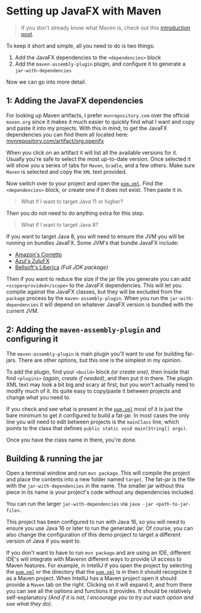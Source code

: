 # Setting up JavaFX with Maven

> If you don't already know what Maven is, check out this [introduction post](https://www.baeldung.com/maven).

To keep it short and simple, all you need to do is two things:

1. Add the JavaFX dependencies to the `<dependencies>` block
2. Add the `maven-assembly-plugin` plugin, and configure it to generate a `jar-with-dependencies`

Now we can go into more detail.

## 1: Adding the JavaFX dependencies

For looking up Maven artifacts, I prefer `mvnrepository.com` over the official `maven.org` since it makes it much easier to quickly find what I want and copy and paste it into my projects. 
With this in mind, to get the JavaFX dependencies you can find them all located here: [mvnrepository.com/artifact/org.openjfx](https://mvnrepository.com/artifact/org.openjfx)

When you click on an artifact it will list all the available versions for it. Usually you're safe to select the most up-to-date version. 
Once selected it will show you a series of tabs for `Maven`, `Gradle`, and a few others. Make sure `Maven` is selected and copy the `XML` text provided.

Now switch over to your project and open the [`pom.xml`](pom.xml). Find the `<dependencies>` block, or create one if it does not exist. Then paste it in.

> What if I want to target Java 11 or higher?

Then you do not need to do anything extra for this step.

> What if I want to target Java 8?

If you want to target Java 8, you will need to ensure the JVM you will be running on bundles JavaFX. 
Some JVM's that bundle JavaFX include: 

- [Amazon's Corretto](https://aws.amazon.com/corretto/)
- [Azul's ZuluFX](https://www.azul.com/downloads/?package=jdk-fx)
- [Bellsoft's Liberica](https://bell-sw.com/pages/downloads/) _(Full JDK package)_

Then if you want to reduce the size if the jar file you generate you can add `<scope>provided</scope>` to the JavaFX dependencies.
This will let you compile against the JavaFX classes, but they will be excluded from the `package` process by the `maven-assembly-plugin`.
When you run the `jar-with-dependencies` it will depend on whatever JavaFX version is bundled with the current JVM.

## 2: Adding the `maven-assembly-plugin` and configuring it

The `maven-assembly-plugin` is main plugin you'll want to use for building far-jars. There are other options, but this one is the simplest in my opinion.

To add the plugin, find your `<build>` block _(or create one)_, then inside that find `<plugins>` _(again, create if needed)_, and then put it in there. The plugin XML text may look a bit big and scary at first, but you won't actually need to modify much of it. Its quite easy to copy/paste it between projects and change what you need to.

If you check and see what is present in the [`pom.xml`](pom.xml) most of it is just the bare minimum to get it configured to build a fat-jar.
In most cases the only line you will need to edit between projects is the `mainClass` line, which points to the class that defines `public static void main(String[] args)`.

Once you have the class name in there, you're done.

## Building & running the jar

Open a terminal window and run `mvn package`. This will compile the project and place the contents into a new folder named `target`.
The fat-jar is the file with the `jar-with-dependencies` in the name. The smaller jar without this piece in its name is your project's code without any dependencies included.

You can run the larger `jar-with-dependencies` via `java -jar <path-to-jar-file>`.

This project has been configured to run with Java 16, so you will need to ensure you use Java 16 or later to run the generated jar. 
Of course, you can also change the configuration of this demo project to target a different version of Java if you want to.

If you don't want to have to run `mvn package` and are using an IDE, different IDE's will integrate with Mavenin different ways to provide UI access to Maven features. For example, in IntelliJ if you open the project by selecting the [`pom.xml`](pom.xml) or the directory that the [`pom.xml`](pom.xml) is in then it should recognize it as a Maven project. When IntelliJ has a Maven project open it should provide a `Maven` tab on the right. Clicking on it will expand it, and from there you can see all the options and functions it provides. It should be relatively self-explanatory _(And if it is not, I encourage you to try out each option and see what they do)_.